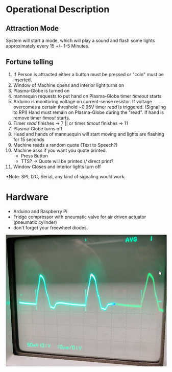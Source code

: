 # Operational Description #

## Attraction Mode ##
System will start a mode, which will play a sound and flash some lights approximately every 15 +/- 1-5 Minutes. 

## Fortune telling ##
1. If Person is attracted either a button must be pressed or "coin" must be inserted.
2. Window of Machine opens and interior light turns on
3. Plasma-Globe is turned on
4. mannequin requests to put hand on Plasma-Globe timer _timeout_ starts
5. Arduino is monitoring voltage on current-sense resistor. If voltage overcomes a certain threshold ~0.95V timer _read_ is triggered. (Signaling to RPI) Hand must remain on Plasma-Globe during the "read". If hand is remove timer _timout_ starts.
6. Timer _read_ finishes -> 7  ||  or timer _timout_ finishes -> 11
7. Plasma-Globe turns off
8. Head and hands of mannuequin will start moving and lights are flashing for 15 seconds
9. Machine reads a random quote (Text to Speech?)
10. Machine asks if you want you quote printed.
    * Press Button
    * TTS?
    -> Quote will be printed
    // direct print?
11. Window Closes and interior lights turn off

*Note: SPI, I2C, Serial, any kind of signaling would work.

# Hardware #
* Arduino and Raspberry Pi
* Fridge compressor with pneumatic valve for air driven actuator (pneumatic cylinder)
* don't forget your freewheel diodes.


![alt text](https://github.com/SMLunchen/PanzerOfTheLake/blob/master/Image/current_wf_no_touchy.png?raw=true)
